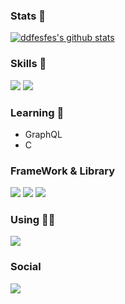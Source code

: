 ### Stats 🥶
[![ddfesfes's github stats](https://github-readme-stats.vercel.app/api?username=ddfesfes)](https://github.com/ddfesfes/github-readme-stats)

### Skills 🚀
<img src="https://img.shields.io/badge/Python-3776AB?style=for-the-badge&logo=python&logoColor=white" /> <img src="https://img.shields.io/badge/JavaScript-323330?style=for-the-badge&logo=javascript&logoColor=F7DF1E" />

### Learning 📖
* GraphQL
* C

### FrameWork & Library
<img src="https://img.shields.io/badge/Node.js-339933?style=for-the-badge&logo=nodedotjs&logoColor=white" /> <img src="https://img.shields.io/badge/Svelte-4A4A55?style=for-the-badge&logo=svelte&logoColor=FF3E00" /> <img src="https://img.shields.io/badge/Flutter-02569B?style=for-the-badge&logo=flutter&logoColor=white" />

### Using 🧑‍💻
<img src="https://img.shields.io/badge/VSC-0078D4?style=for-the-badge&logo=visual%20studio%20code&logoColor=white" />

### Social
[<img src="https://img.shields.io/badge/GitHub-100000?style=for-the-badge&logo=github&logoColor=white" />](https://github.com/ddfesfes)
